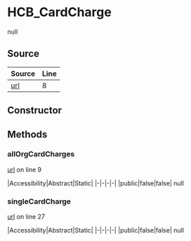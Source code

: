 # HCB_CardCharge

null
## Source
|Source|Line|
|-|-|
|[url](https://github.com/devramsean0/hcb.js/blob/58eb626/src/api_endpoints/card_charge.ts#L8)|8|
## Constructor
## Methods
### allOrgCardCharges
[url](https://github.com/devramsean0/hcb.js/blob/58eb626/src/api_endpoints/card_charge.ts#L9) on line 9  

|Accessibility|Abstract|Static|
|-|-|-|-|
|public|false|false|
null

### singleCardCharge
[url](https://github.com/devramsean0/hcb.js/blob/58eb626/src/api_endpoints/card_charge.ts#L27) on line 27  

|Accessibility|Abstract|Static|
|-|-|-|-|
|public|false|false|
null
